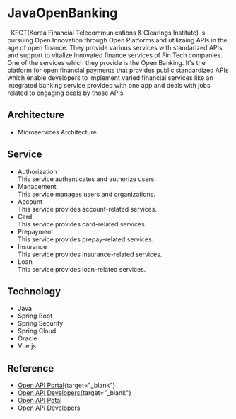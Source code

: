 # JavaOpenBanking

&nbsp;&nbsp;KFCT(Korea Financial Telecommunications & Clearings Institute) is pursuing Open Innovation through Open Platforms and utilizaing APIs in the age of open finance. They provide various services with standarized APIs and support to vitalize innovated finance services of Fin Tech companies. One of the services which they provide is the Open Banking. It's the platform for open financial payments that provides public standardized APIs which enable developers to implement varied financial services like an integrated banking service provided with one app and deals with jobs related to engaging deals by those APIs.

## Architecture
- Microservices Architecture

## Service
- Authorization
<br>This service authenticates and authorize users.
- Management
<br>This service manages users and organizations.
- Account
<br>This service provides account-related services.
- Card
<br>This service provides card-related services.
- Prepayment
<br>This service provides prepay-related services.
- Insurance
<br>This service provides insurance-related services.
- Loan
<br>This service provides loan-related services.

## Technology
- Java
- Spring Boot
- Spring Security
- Spring Cloud
- Oracle
- Vue.js

## Reference
- [Open API Portal](https://openapi.kftc.or.kr/main){target="_blank"}
- [Open API Developers](https://developers.kftc.or.kr/dev){target="_blank"}
- <a href="https://openapi.kftc.or.kr/main" target="_blank">Open API Potal</a>
- <a href="https://developers.kftc.or.kr/dev" target="_blank">Open API Developers</a>
